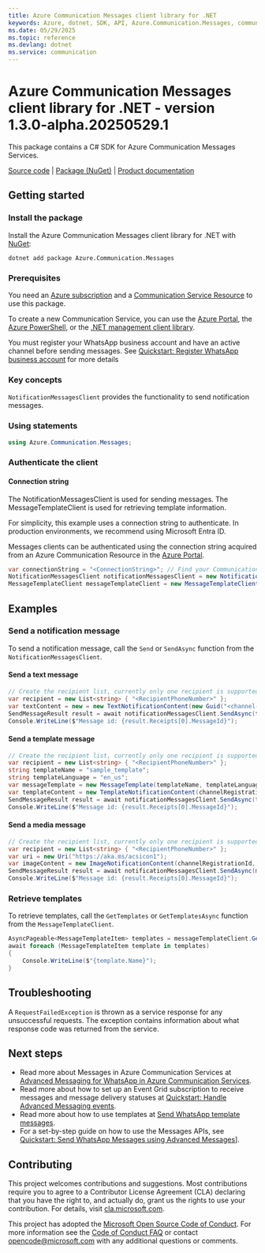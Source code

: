 ```yaml
---
title: Azure Communication Messages client library for .NET
keywords: Azure, dotnet, SDK, API, Azure.Communication.Messages, communication
ms.date: 05/29/2025
ms.topic: reference
ms.devlang: dotnet
ms.service: communication
---
```

# Azure Communication Messages client library for .NET - version 1.3.0-alpha.20250529.1 


This package contains a C# SDK for Azure Communication Messages Services.

[Source code][source] | [Package (NuGet)][package] | [Product documentation][product_docs]


## Getting started

### Install the package
Install the Azure Communication Messages client library for .NET with [NuGet][nuget]:

```dotnetcli
dotnet add package Azure.Communication.Messages
``` 

### Prerequisites
You need an [Azure subscription][azure_sub] and a [Communication Service Resource][communication_resource_docs] to use this package.

To create a new Communication Service, you can use the [Azure Portal][communication_resource_create_portal], the [Azure PowerShell][communication_resource_create_power_shell], or the [.NET management client library][communication_resource_create_net].

You must register your WhatsApp business account and have an active channel before sending messages. See [Quickstart: Register WhatsApp business account][azuredocs_register_waba] for more details

### Key concepts
`NotificationMessagesClient` provides the functionality to send notification messages.

### Using statements
```C#
using Azure.Communication.Messages;
```

### Authenticate the client
#### Connection string

The NotificationMessagesClient is used for sending messages.
The MessageTemplateClient is used for retrieving template information.

For simplicity, this example uses a connection string to authenticate. In production environments, we recommend using Microsoft Entra ID.

Messages clients can be authenticated using the connection string acquired from an Azure Communication Resource in the [Azure Portal][azure_portal].

```C#
var connectionString = "<ConnectionString>"; // Find your Communication Services resource in the Azure portal
NotificationMessagesClient notificationMessagesClient = new NotificationMessagesClient(connectionString);
MessageTemplateClient messageTemplateClient = new MessageTemplateClient(connectionString);
```

## Examples
### Send a notification message
To send a notification message, call the `Send` or `SendAsync` function from the `NotificationMessagesClient`.

#### Send a text message
```C#
// Create the recipient list, currently only one recipient is supported 
var recipient = new List<string> { "<RecipientPhoneNumber>" };
var textContent = new = new TextNotificationContent(new Guid("<channel-registration-id>"), recipient, "Come on everyone, let's go for lunch together.");
SendMessageResult result = await notificationMessagesClient.SendAsync(textContent);
Console.WriteLine($"Message id: {result.Receipts[0].MessageId}");
```

#### Send a template message
```C#
// Create the recipient list, currently only one recipient is supported 
var recipient = new List<string> { "<RecipientPhoneNumber>" };
string templateName = "sample_template";
string templateLanguage = "en_us";
var messageTemplate = new MessageTemplate(templateName, templateLanguage);
var templateContent = new TemplateNotificationContent(channelRegistrationId, recipientList, messageTemplate);
SendMessageResult result = await notificationMessagesClient.SendAsync(templateContent);
Console.WriteLine($"Message id: {result.Receipts[0].MessageId}");
```

#### Send a media message
```C#
// Create the recipient list, currently only one recipient is supported 
var recipient = new List<string> { "<RecipientPhoneNumber>" };
var uri = new Uri("https://aka.ms/acsicon1");
var imageContent = new ImageNotificationContent(channelRegistrationId, recipientList, uri);
SendMessageResult result = await notificationMessagesClient.SendAsync(mediaContent);
Console.WriteLine($"Message id: {result.Receipts[0].MessageId}");
```

### Retrieve templates
To retrieve templates, call the `GetTemplates` or `GetTemplatesAsync` function from the `MessageTemplateClient`.

```C#
AsyncPageable<MessageTemplateItem> templates = messageTemplateClient.GetTemplatesAsync(channelId);
await foreach (MessageTemplateItem template in templates)
{
    Console.WriteLine($"{template.Name}");
}
```

## Troubleshooting
A `RequestFailedException` is thrown as a service response for any unsuccessful requests. The exception contains information about what response code was returned from the service.

## Next steps
- Read more about Messages in Azure Communication Services at [Advanced Messaging for WhatsApp in Azure Communication Services][azuredocs_whatsapp_overview].
- Read more about how to set up an Event Grid subscription to receive messages and message delivery statuses at [Quickstart: Handle Advanced Messaging events][azuredocs_eventgrid_setup].
- Read more about how to use templates at [Send WhatsApp template messages][azuredocs_templates].
- For a set-by-step guide on how to use the Messages APIs, see [Quickstart: Send WhatsApp Messages using Advanced Messages][azuredocs_quickstart]].


## Contributing
This project welcomes contributions and suggestions. Most contributions require you to agree to a Contributor License Agreement (CLA) declaring that you have the right to, and actually do, grant us the rights to use your contribution. For details, visit [cla.microsoft.com][cla].

This project has adopted the [Microsoft Open Source Code of Conduct][coc]. For more information see the [Code of Conduct FAQ][coc_faq] or contact [opencode@microsoft.com][coc_contact] with any additional questions or comments.

<!-- LINKS -->
[source]: https://github.com/Azure/azure-sdk-for-net/tree/main/sdk/communication/Azure.Communication.Messages/src
[package]: https://www.nuget.org/packages/Azure.Communication.Messages
[product_docs]: https://learn.microsoft.com/azure/communication-services/overview
[nuget]: https://www.nuget.org
[azure_sub]: https://azure.microsoft.com/free/dotnet/
[communication_resource_docs]: https://learn.microsoft.com/azure/communication-services/quickstarts/create-communication-resource?tabs=windows&pivots=platform-azp
[communication_resource_create_portal]:  https://learn.microsoft.com/azure/communication-services/quickstarts/create-communication-resource?tabs=windows&pivots=platform-azp
[communication_resource_create_power_shell]: https://learn.microsoft.com/powershell/module/az.communication/new-azcommunicationservice
[communication_resource_create_net]: https://learn.microsoft.com/azure/communication-services/quickstarts/create-communication-resource?tabs=windows&pivots=platform-net
[azure_portal]: https://portal.azure.com
[cla]: https://cla.microsoft.com
[coc]: https://opensource.microsoft.com/codeofconduct
[coc_faq]: https://opensource.microsoft.com/codeofconduct/faq
[coc_contact]: mailto:opencode@microsoft.com
[azuredocs_whatsapp_overview]: https://learn.microsoft.com/azure/communication-services/concepts/advanced-messaging/whatsapp/whatsapp-overview
[azuredocs_eventgrid_setup]: https://learn.microsoft.com/azure/communication-services/quickstarts/advanced-messaging/whatsapp/handle-advanced-messaging-events
[azuredocs_register_waba]: https://learn.microsoft.com/azure/communication-services/quickstarts/advanced-messaging/whatsapp/connect-whatsapp-business-account
[azuredocs_templates]: https://learn.microsoft.com/azure/communication-services/concepts/advanced-messaging/whatsapp/template-messages
[azuredocs_quickstart]: https://learn.microsoft.com/azure/communication-services/quickstarts/advanced-messaging/whatsapp/get-started?pivots=programming-language-csharp

